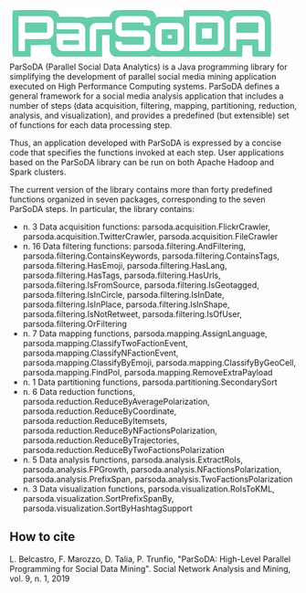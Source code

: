 <img src="ParSoDA-logo.png" width="463"/>
ParSoDA (Parallel Social Data Analytics) is a Java programming library for simplifying the development of parallel social media mining application executed on High Performance Computing systems. ParSoDA defines a general framework for a social media analysis application that includes a number of steps (data acquisition, filtering, mapping, partitioning, reduction, analysis, and visualization), and provides a predefined (but extensible) set of functions for each data processing step. 

Thus, an application developed with ParSoDA is expressed by a concise code that specifies the functions invoked at each step. User applications based on the ParSoDA library can be run on both Apache Hadoop and Spark clusters. 

The current version of the library contains more than forty predefined functions organized in seven packages, corresponding to the seven ParSoDA steps. In particular, the library contains: 
- n. 3 Data acquisition functions: parsoda.acquisition.FlickrCrawler, parsoda.acquisition.TwitterCrawler, parsoda.acquisition.FileCrawler
- n. 16 Data filtering functions: parsoda.filtering.AndFiltering, parsoda.filtering.ContainsKeywords, parsoda.filtering.ContainsTags, parsoda.filtering.HasEmoji,  parsoda.filtering.HasLang, parsoda.filtering.HasTags, parsoda.filtering.HasUrls, parsoda.filtering.IsFromSource, parsoda.filtering.IsGeotagged, parsoda.filtering.IsInCircle, parsoda.filtering.IsInDate, parsoda.filtering.IsInPlace, parsoda.filtering.IsInShape, parsoda.filtering.IsNotRetweet, parsoda.filtering.IsOfUser, parsoda.filtering.OrFiltering
- n. 7 Data mapping functions, parsoda.mapping.AssignLanguage, parsoda.mapping.ClassifyTwoFactionEvent, parsoda.mapping.ClassifyNFactionEvent, parsoda.mapping.ClassifyByEmoji, parsoda.mapping.ClassifyByGeoCell, parsoda.mapping.FindPoI, parsoda.mapping.RemoveExtraPayload
- n. 1 Data partitioning functions, parsoda.partitioning.SecondarySort
- n. 6 Data reduction functions, parsoda.reduction.ReduceByAveragePolarization, parsoda.reduction.ReduceByCoordinate, parsoda.reduction.ReduceByItemsets, parsoda.reduction.ReduceByNFactionsPolarization, parsoda.reduction.ReduceByTrajectories, parsoda.reduction.ReduceByTwoFactionsPolarization 
- n. 5 Data analysis functions, parsoda.analysis.ExtractRoIs, parsoda.analysis.FPGrowth, parsoda.analysis.NFactionsPolarization, parsoda.analysis.PrefixSpan, parsoda.analysis.TwoFactionsPolarization
- n. 3 Data visualization functions, parsoda.visualization.RoIsToKML, parsoda.visualization.SortPrefixSpanBy, parsoda.visualization.SortByHashtagSupport


## How to cite
L. Belcastro, F. Marozzo, D. Talia, P. Trunfio, "ParSoDA: High-Level Parallel Programming for Social Data Mining". Social Network Analysis and Mining, vol. 9, n. 1, 2019
